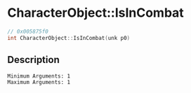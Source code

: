 # CharacterObject::IsInCombat
```c
// 0x005875f0
int CharacterObject::IsInCombat(unk p0)
```
## Description
```
Minimum Arguments: 1
Maximum Arguments: 1
```
